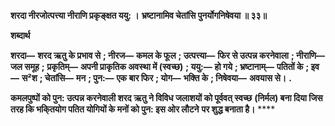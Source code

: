 **शरदा नीरजोत्पत्त्या नीराणि प्रकृङ्क्षत ययु: ।** **भ्रष्टानामिव चेतांसि पुनर्योगनिषेवया ॥ ३३॥** 

**शब्दार्थ** 

**शरदा—** **शरद ऋतु के प्रभाव से** **; नीरज—** **कमल के फूल** **; उत्पत्त्या—** **फिर से उत्पन्न करनेवाला** **; नीराणि—** **जल समूह** **;** **प्रकृतिम्—** **अपनी प्राकृतिक अवस्था में (स्वच्छ)** **; ययु:—** **हो गये** **; भ्रष्टानाम्—** **पतितों के** **; इव—** **स²श** **; चेतांसि—** **मन** **; पुन:—** **एक बार फिर** **; योग—** **भक्ति के** **; निषेवया—** **अवयास से।** **.** 

**कमलपुष्पों को पुन: उत्पन्न करनेवाली शरद ऋतु ने विविध जलाशयों को पूर्ववत् स्वच्छ** **(निर्मल) बना दिया जिस तरह कि भकि्तयोग पतित योगियों के मनों को पुन: इस ओर लौटने** **पर शुद्ध बनाता है।** **** 